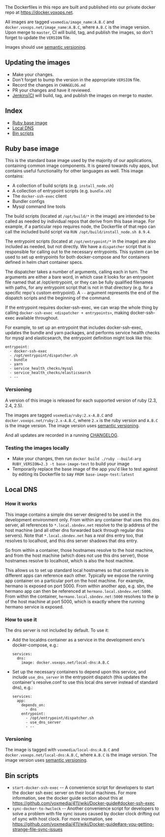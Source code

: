 The Dockerfiles in this repo are built and published into our private docker repo at https://docker.voxops.net.

All images are tagged `voxmedia/image_name:A.B.C` and `docker.voxops.net/image_name:A.B.C`, where `A.B.C` is the image version. Upon merge to `master`, CI will build, tag, and publish the images, so don't forget to update the `VERSION` file.

Images should use [semantic versioning](https://semver.org).

## Updating the images

- Make your changes.
- Don't forget to bump the version in the appropriate `VERSION` file.
- Record the changes in `CHANGELOG.md`
- PR your changes and have it reviewed.
- [Jenkins|CI](https://ci.voxops.net/job/Legacy%20Builds/job/docker_base_images/job/master/) will build, tag, and publish the images on merge to master.

## Index

* [Ruby base image](#ruby-base-image)
* [Local DNS](#local-dns)
* [Bin scripts](#bin-scripts)

## Ruby base image

This is the standard base image used by the majority of our applications, containing common image components. It is geared towards ruby apps, but contains useful functionality for other languages as well. This image contains:

* A collection of build scripts (e.g. `install_node.sh`)
* A collection of entrypoint scripts (e.g. `bundle.sh`)
* The `docker-ssh-exec` client
* Bundler configs
* Mysql command line tools

The build scripts (located at `/opt/build/*` in the image) are intended to be called as needed by individual repos that derive from this base image. For example, if a particular repo requires node, the Dockerfile of that repo can call the included build script via `RUN /opt/build/install_node.sh 8.9.4`.

The entrypoint scripts (located at `/opt/entrypoint/*` in the image) are also included as needed, but not directly. We have a `dispatcher` script that is responsible for calling out to the necessary entrypoints. This system can be used to set up entrypoints for both docker-compose and for containers defined in helm chart container specs.

The dispatcher takes a number of arguments, calling each in turn. The arguments are either a bare word, in which case it looks for an entrypoint file named that at /opt/entrypoint, or they can be fully qualified filenames with paths, for any entrypoint script that is not in that directory (e.g. for a specific repo's custom entrypoint). A `--` argument represents the end of the dispatch scripts and the beginning of the command.

If the entrypoint requires docker-ssh-exec, we can wrap the whole thing by calling `docker-ssh-exec <dispatcher + entrypoints>`, making docker-ssh-exec available throughout.

For example, to set up an entrypoint that includes docker-ssh-exec, updates the bundle and yarn packages, and performs service health checks for mysql and elasticsearch, the entrypoint definition might look like this:

    entrypoint:
      - docker-ssh-exec
      - /opt/entrypoint/dispatcher.sh
      - bundle
      - yarn
      - service_health_checks/mysql
      - service_health_checks/elasticsearch
      - --

### Versioning

A version of this image is released for each supported version of ruby (2.3, 2.4, 2.5).

The images are tagged `voxmedia/ruby:2.x-A.B.C` and `docker.voxops.net/ruby:2.x-A.B.C`, where `2.x` is the ruby version and `A.B.C` is the image version. The image version uses [semantic versioning](https://semver.org).

And all updates are recorded in a running [CHANGELOG](https://github.com/voxmedia/docker_base_images/blob/master/ruby/CHANGELOG.md).

### Testing the images locally

- Make your changes, then run `docker build ./ruby --build-arg RUBY_VERSION=2.3 -t base-image-test` to build your image
- Temporarily replace the base image of the app you'd like to test against by editing its Dockerfile to say `FROM base-image-test:latest`

## Local DNS

### How it works

This image contains a simple dns server designed to be used in the development environment only. From within any container that uses this dns server, all references to `*.local.sbndev.net` resolve to the ip address of the host machine (and all other dns forwarded back through regular dns servers). Note that `*.local.sbndev.net` has a _real_ dns entry too, that resolves to localhost, and this dns server shadows that dns entry.

So from within a container, those hostnames resolve to the host machine, and from the host machine (which does not use this dns server), those hostnames resolve to localhost, which is also the host machine.

This allows us to set up standard local hostnames so that containers in different apps can reference each other. Typically we expose the running app container on a particular port on the host machine. For example, hermano is exposed on port 5000. From within another app, e.g. sbn, the hermano app can then be referenced at `hermano.local.sbndev.net:5000`. From within the container, `hermano.local.sbndev.net:5000` resolves to the ip of the host machine at port 5000, which is exactly where the running hermano service is exposed.

### How to use it

The dns server is not included by default. To use it:

* Add the localdns container as a service in the development env's docker-compose, e.g.:

      services:
        dns:
          image: docker.voxops.net/local-dns:A.B.C

* Set up the necessary containers to depend upon this service, and include `use_dns_server` in the entrypoint dispatch (this updates the container's resolve.conf to use this local dns server instead of standard dns), e.g.:

      services:
        app:
          depends_on:
            - dns
          entrypoint:
            - /opt/entrypoint/dispatcher.sh
            - use_dns_server
            - --

### Versioning

The image is tagged with `voxmedia/local-dns:A.B.C` and `docker.voxops.net/local-dns:A.B.C`, where `A.B.C` is the image version. The image version uses [semantic versioning](https://semver.org).

## Bin scripts

* `start-docker-ssh-exec` -- A convenience script for developers to start the docker ssh exec server on their local machines. For more information, see the docker guide section about this at https://github.com/voxmedia/411/wiki/Docker-guide#docker-ssh-exec
* `sync-docker-to-hwclock` -- Another convenience script for developers to solve a problem with file sync issues caused by docker clock drifting out of sync with host clock. For more inormation, see https://github.com/voxmedia/411/wiki/Docker-guide#are-you-getting-strange-file-sync-issues
